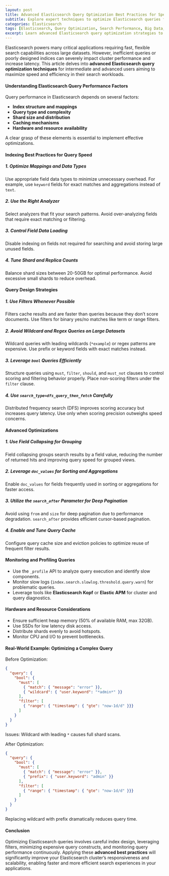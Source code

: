 ```yaml
---
layout: post
title: Advanced Elasticsearch Query Optimization Best Practices for Speed and Efficiency
subtitle: Explore expert techniques to optimize Elasticsearch queries for faster response times and efficient resource usage in large-scale deployments
categories: Elasticsearch
tags: [Elasticsearch, Query Optimization, Search Performance, Big Data, DevOps, Cloud Native, Logging]
excerpt: Learn advanced Elasticsearch query optimization strategies to enhance search speed and efficiency. This guide covers indexing, query design, and resource management for improved cluster performance.
---
```

Elasticsearch powers many critical applications requiring fast, flexible search capabilities across large datasets. However, inefficient queries or poorly designed indices can severely impact cluster performance and increase latency. This article delves into **advanced Elasticsearch query optimization techniques** for intermediate and advanced users aiming to maximize speed and efficiency in their search workloads.

#### Understanding Elasticsearch Query Performance Factors

Query performance in Elasticsearch depends on several factors:

- **Index structure and mappings**
- **Query type and complexity**
- **Shard size and distribution**
- **Caching mechanisms**
- **Hardware and resource availability**

A clear grasp of these elements is essential to implement effective optimizations.

#### Indexing Best Practices for Query Speed

##### 1. Optimize Mappings and Data Types

Use appropriate field data types to minimize unnecessary overhead. For example, use `keyword` fields for exact matches and aggregations instead of `text`.

##### 2. Use the Right Analyzer

Select analyzers that fit your search patterns. Avoid over-analyzing fields that require exact matching or filtering.

##### 3. Control Field Data Loading

Disable indexing on fields not required for searching and avoid storing large unused fields.

##### 4. Tune Shard and Replica Counts

Balance shard sizes between 20-50GB for optimal performance. Avoid excessive small shards to reduce overhead.

#### Query Design Strategies

##### 1. Use Filters Whenever Possible

Filters cache results and are faster than queries because they don’t score documents. Use filters for binary yes/no matches like term or range filters.

##### 2. Avoid Wildcard and Regex Queries on Large Datasets

Wildcard queries with leading wildcards (`*example`) or regex patterns are expensive. Use prefix or keyword fields with exact matches instead.

##### 3. Leverage `bool` Queries Efficiently

Structure queries using `must`, `filter`, `should`, and `must_not` clauses to control scoring and filtering behavior properly. Place non-scoring filters under the `filter` clause.

##### 4. Use `search_type=dfs_query_then_fetch` Carefully

Distributed frequency search (DFS) improves scoring accuracy but increases query latency. Use only when scoring precision outweighs speed concerns.

#### Advanced Optimizations

##### 1. Use Field Collapsing for Grouping

Field collapsing groups search results by a field value, reducing the number of returned hits and improving query speed for grouped views.

##### 2. Leverage `doc_values` for Sorting and Aggregations

Enable `doc_values` for fields frequently used in sorting or aggregations for faster access.

##### 3. Utilize the `search_after` Parameter for Deep Pagination

Avoid using `from` and `size` for deep pagination due to performance degradation. `search_after` provides efficient cursor-based pagination.

##### 4. Enable and Tune Query Cache

Configure query cache size and eviction policies to optimize reuse of frequent filter results.

#### Monitoring and Profiling Queries

- Use the `_profile` API to analyze query execution and identify slow components.
- Monitor slow logs (`index.search.slowlog.threshold.query.warn`) for problematic queries.
- Leverage tools like **Elasticsearch Kopf** or **Elastic APM** for cluster and query diagnostics.

#### Hardware and Resource Considerations

- Ensure sufficient heap memory (50% of available RAM, max 32GB).
- Use SSDs for low latency disk access.
- Distribute shards evenly to avoid hotspots.
- Monitor CPU and I/O to prevent bottlenecks.

#### Real-World Example: Optimizing a Complex Query

Before Optimization:

```json
{
  "query": {
    "bool": {
      "must": [
        { "match": { "message": "error" }},
        { "wildcard": { "user.keyword": "*admin*" }}
      ],
      "filter": [
        { "range": { "timestamp": { "gte": "now-1d/d" }}}
      ]
    }
  }
}
```

Issues: Wildcard with leading `*` causes full shard scans.

After Optimization:

```json
{
  "query": {
    "bool": {
      "must": [
        { "match": { "message": "error" }},
        { "prefix": { "user.keyword": "admin" }}
      ],
      "filter": [
        { "range": { "timestamp": { "gte": "now-1d/d" }}}
      ]
    }
  }
}
```

Replacing wildcard with prefix dramatically reduces query time.

#### Conclusion

Optimizing Elasticsearch queries involves careful index design, leveraging filters, minimizing expensive query constructs, and monitoring query performance continuously. Applying these **advanced best practices** will significantly improve your Elasticsearch cluster’s responsiveness and scalability, enabling faster and more efficient search experiences in your applications.

